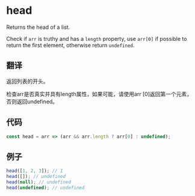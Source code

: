 # head

Returns the head of a list.

Check if `arr` is truthy and has a `length` property, use `arr[0]` if possible to return the first element, otherwise return `undefined`.

## 翻译

返回列表的开头。

检查arr是否真实并具有length属性，如果可能，请使用arr [0]返回第一个元素，否则返回undefined。

## 代码

```js
const head = arr => (arr && arr.length ? arr[0] : undefined);
```

## 例子

```js
head([1, 2, 3]); // 1
head([]); // undefined
head(null); // undefined
head(undefined); // undefined
```
